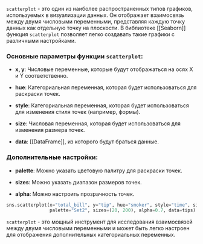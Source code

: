 `scatterplot` - это один из наиболее распространенных типов графиков, используемых в визуализации данных. Он отображает взаимосвязь между двумя числовыми переменными, представляя каждую точку данных как отдельную точку на плоскости. В библиотеке [[Seaborn]] функция `scatterplot` позволяет легко создавать такие графики с различными настройками.

### Основные параметры функции `scatterplot`:

- **x, y**: Числовые переменные, которые будут отображаться на осях X и Y соответственно.
    
- **hue**: Категориальная переменная, которая будет использоваться для раскраски точек.
    
- **style**: Категориальная переменная, которая будет использоваться для изменения стиля точек (например, формы).
    
- **size**: Числовая переменная, которая будет использоваться для изменения размера точек.
    
- **data**: [[DataFrame]], из которого будут браться данные.

### Дополнительные настройки:

- **palette**: Можно указать цветовую палитру для раскраски точек.
    
- **sizes**: Можно указать диапазон размеров точек.
    
- **alpha**: Можно настроить прозрачность точек.

```python
sns.scatterplot(x="total_bill", y="tip", hue="smoker", style="time", size="size", 
                palette="Set2", sizes=(20, 200), alpha=0.7, data=tips)
```

`scatterplot` - это мощный инструмент для исследования взаимосвязей между двумя числовыми переменными и может быть легко настроен для отображения дополнительных категориальных переменных.